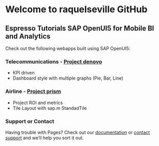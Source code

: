 # Welcome to raquelseville GitHub

## Espresso Tutorials SAP OpenUI5 for Mobile BI and Analytics 
Check out the following webapps built using SAP OpenUI5:

### Telecommunications - [Project denovo](https://raquelseville.github.io/openui5espresso/denovo/index.html)
- KPI driven
- Dashboard style with multiple graphs (Pie, Bar, Line)

### Airline - [Project prism](https://raquelseville.github.io/openui5espresso/prism/index.html)
- Project ROI and metrics
- Tile Layout with sap.m StandadTile

### Support or Contact

Having trouble with Pages? Check out our [documentation](https://help.github.com/categories/github-pages-basics/) or [contact support](https://github.com/contact) and we’ll help you sort it out.
